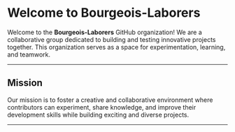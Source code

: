 # Welcome to Bourgeois-Laborers

Welcome to the **Bourgeois-Laborers** GitHub organization! We are a collaborative group dedicated to building and testing innovative projects together. This organization serves as a space for experimentation, learning, and teamwork.

---

## Mission

Our mission is to foster a creative and collaborative environment where contributors can experiment, share knowledge, and improve their development skills while building exciting and diverse projects.

---
